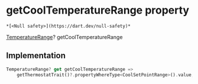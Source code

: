 


# getCoolTemperatureRange property




    *[<Null safety>](https://dart.dev/null-safety)*




[TemperatureRange](https://yonomi.co/yonomi-sdk/TemperatureRange-class.html)? getCoolTemperatureRange
  







## Implementation

```dart
TemperatureRange? get getCoolTemperatureRange =>
    getThermostatTrait()?.propertyWhereType<CoolSetPointRange>().value;
```








